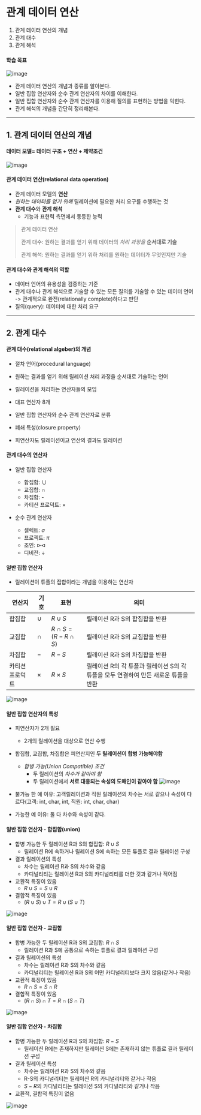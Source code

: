 # 관계 데이터 연산
1. 관계 데이터 연산의 개념
2. 관계 대수
3. 관계 해석

#### 학습 목표
![image](https://github.com/qlkdkd/Database/assets/71871927/794fbc3b-5ef1-40df-ae68-18176a2360dc)
* 관계 데이터 연산의 개념과 종류를 알아본다.
* 일반 집합 연산자와 순수 관계 연산자의 차이를 이해한다.
* 일반 집합 연산자와 순수 관계 연산자를 이용해 질의를 표현하는 방법을 익힌다.
* 관계 해석의 개념을 간단히 정리해본다.

---

## 1. 관계 데이터 연산의 개념
#### 데이터 모델= 데이터 구조 + 연산 + 제약조건
![image](https://github.com/qlkdkd/Database/assets/71871927/76f9b633-b24c-4745-89c5-73b3eaf51b9a)

#### 관계 데이터 연산(relational data operation)
* 관계 데이터 모델의 **연산**
* *원하는 데이터를 얻기 위해* 릴레이션에 필요한 처리 요구를 수행하는 것
* **관계 대수**와 **관계 해석**
  * 기능과 표현력 측면에서 동등한 능력
> 관계 데이터 연산
> 
> 관계 대수: 원하는 결과를 얻기 위해 데이터의 *처리 과정을* **순서대로 기술**
> 
> 관계 해석: 원하는 결과를 얻기 위하 처리를 원하는 데이터가 무엇인지만 기술

#### 관계 대수와 관계 해석의 역할
* 데이터 언어의 유용성을 검증하는 기준
* 관계 대수나 관계 해석으로 기술할 수 있는 모든 질의를 기술할 수 있는 데이터 언어 -> 관계적으로 완전(relationally complete)하다고 판단
 * 질의(query): 데이터에 대한 처리 요구

---

## 2. 관계 대수

#### 관계 대수(relational algeber)의 개념
* 절차 언어(procedural language)
 * 원하는 결과를 얻기 위해 릴레이션 처리 과정을 순서대로 기술하는 언어

* 릴레이션을 처리하는 연산자들의 모임
 * 대표 연산자 8개
 * 일반 집합 연산자와 순수 관계 연산자로 분류

* 폐쇄 특성(closure property)
 * 피연산자도 릴레이션이고 연산의 결과도 릴레이션

#### 관계 대수의 연산자
* 일반 집합 연산자
   * 합집합: $\cup$
   * 교집합: $\cap$
   * 차집합: -
   * 카티션 프로덕트: $\times$

* 순수 관계 연산자
   * 셀렉트: $\sigma$
   * 프로젝트: $\pi$
   * 조인: $\triangleright \triangleleft$
   * 디비전: $\div$

#### 일반 집합 연산자
* 릴레이션이 튜플의 집합이라는 개념을 이용하는 연산자

연산지|기호|표현|의미
---|---|---|---
합집합|$\cup$|$R\cup S$|릴레이션 R과 S의 합집합을 반환
교집합|$\cap$|$R\cap S = (R-R\cap S)$|릴레이션 R과 S의 교집합을 반환
차집합|$-$|$R-S$|릴레이션 R과 S의 차집합을 반환
카티션 프로덕트|$\times$|$R \times S$| 릴레이션 R의 각 튜플과 릴레이션 S의 각 튜플을 모두 연결하여 만든 새로운 튜플을 반환

![image](https://github.com/qlkdkd/Database/assets/71871927/196ec504-f9b5-46f6-bc31-95c73922b8f9)

#### 일반 집합 연산자의 특성
* 피연산자가 2개 필요
   * 2개의 릴레이션을 대상으로 연산 수행

* 합집합, 교집합, 차집합은 피연산지인 **두 릴레이션이 합병 가능해야함**
   * *합병 가능(Union Compatible) 조건*
      * 두 릴레이션의 *차수가 같아야 함*
      * 두 릴레이션에서 **서로 대응되는 속성의 도매인이 같아야 함**
![image](https://github.com/qlkdkd/Database/assets/71871927/2467aa14-bbff-4df9-b410-439b509be66c)
* 불가능 한 예 이유: 고객릴레이션과 직원 릴레이션의 차수는 서로 같으나 속성이 다르다(고객: int, char, int, 직원: int, char, char)
* 가능한 예 이유: 둘 다 차수와 속성이 같다.

#### 일반 집합 연산자 - 합집합(union)
* 합병 가능한 두 릴레이션 R과 S의 합집합: $R \cup S$
   * 릴레이션 R에 속하거나 릴레이션 S에 속하는 모든 튜플로 결과 릴레이션 구성
* 결과 릴레이션의 특성
   * 차수는 릴레이션 R과 S의 차수와 같음
   * 카디널리티는 릴레이션 R과 S의 카디널리티를 더한 것과 같거나 적어짐
* 교환적 특징이 있음
   * $R \cup S = S \cup R$
* 결합적 특징이 있음
   * $(R \cup S)\cup T = R \cup(S \cup T)$

![image](https://github.com/qlkdkd/Database/assets/71871927/e5d4df01-f435-408c-8ddb-ab93c00fc326)

#### 일반 집합 연산자 - 교집합
* 합병 가능한 두 릴레이션 R과 S의 교집합: $R \cap S$
   * 릴레이션 R과 S에 공통으로 속하는 튜플로 결과 릴레이션 구성
* 결과 릴레이션의 특성
   * 차수는 릴레이션 R과 S의 차수와 같음
   * 카디널리티는 릴레이션 R과 S의 어떤 카디널리티보다 크지 않음(같거나 작음)
* 교환적 특징이 있음
   * $R \cap S = S \cap R$
* 결합적 특징이 있음
   * $(R \cap S)\cap T = R \cap (S \cap T)$

![image](https://github.com/qlkdkd/Database/assets/71871927/9fa43ada-cd38-4190-bab9-7cda4b8bce03)

#### 일반 집합 연산자 - 차집합
* 합병 가능한 두 릴레이션 R과 S의 차집합: $R-S$
   * 릴레이션 R에는 존재하지만 릴레이션 S에는 존재하지 않는 튜플로 결과 릴레이션 구성
* 결과 릴레이션 특성
   * 차수는 릴레이션 R과 S의 차수와 같음
   * R-S의 카디널리티는 릴레이션 R의 카니널리티와 같거나 작음
   * $S-R$의 카디널리티는 릴레이션 S의 카디널리티와 같거나 작음
* 교환적, 결합적 특징이 없음

![image](https://github.com/qlkdkd/Database/assets/71871927/80148e66-fb4a-439d-8c5f-a91a22702467)
